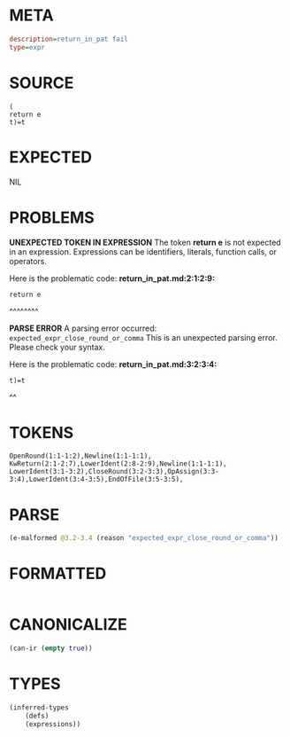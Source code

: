 # META
~~~ini
description=return_in_pat fail
type=expr
~~~
# SOURCE
~~~roc
(
return e
t)=t
~~~
# EXPECTED
NIL
# PROBLEMS
**UNEXPECTED TOKEN IN EXPRESSION**
The token **return e** is not expected in an expression.
Expressions can be identifiers, literals, function calls, or operators.

Here is the problematic code:
**return_in_pat.md:2:1:2:9:**
```roc
return e
```
^^^^^^^^


**PARSE ERROR**
A parsing error occurred: `expected_expr_close_round_or_comma`
This is an unexpected parsing error. Please check your syntax.

Here is the problematic code:
**return_in_pat.md:3:2:3:4:**
```roc
t)=t
```
 ^^


# TOKENS
~~~zig
OpenRound(1:1-1:2),Newline(1:1-1:1),
KwReturn(2:1-2:7),LowerIdent(2:8-2:9),Newline(1:1-1:1),
LowerIdent(3:1-3:2),CloseRound(3:2-3:3),OpAssign(3:3-3:4),LowerIdent(3:4-3:5),EndOfFile(3:5-3:5),
~~~
# PARSE
~~~clojure
(e-malformed @3.2-3.4 (reason "expected_expr_close_round_or_comma"))
~~~
# FORMATTED
~~~roc

~~~
# CANONICALIZE
~~~clojure
(can-ir (empty true))
~~~
# TYPES
~~~clojure
(inferred-types
	(defs)
	(expressions))
~~~
